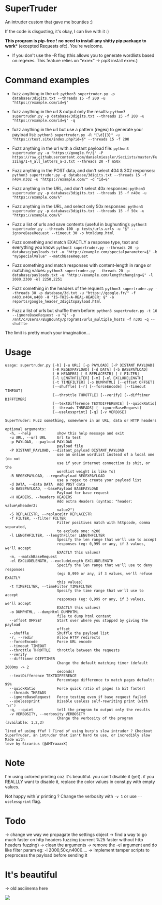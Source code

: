 # SuperTruder
An intruder custom that gave me bounties :)

If the code is disgusting, it's okay, I can live with it :)

**This program is pip-free ! no need to install any shitty pip package to work*** (excepted Requests ofc). You're welcome.

* If you don't use the -R flag (this allows you to generate wordlists based on regexes. This feature relies on "exrex" -> pip3 install exrex.)

# Command examples

- fuzz anything in the url:
`python3 supertruder.py -p database/3digits.txt --threads 15 -f 200 -u "https://example.com/id=§" `

- fuzz anything in the url & output only the results:
`python3 supertruder.py -p database/3digits.txt --threads 15 -f 200 -u "https://example.com/id=§" -q `

- fuzz anything in the url but use a pattern (regex) to generate your payload list:
`python3 supertruder.py -R "[\d]{3}" -u "https://test.site/index.php?id=§" --threads 15 -f 200`

- Fuzz anything in the url with a distant payload file:
`python3 supertruder.py -u "https://google.fr/§" -P https://raw.githubusercontent.com/danielmiessler/SecLists/master/Fuzzing/1-4_all_letters_a-z.txt --threads 20 -f n50x`

- Fuzz anything in the POST data, and don't select 404 & 302 responses:
`python3 supertruder.py -p database/3digits.txt --threads 15 -f n404,n302 -u "https://example.com/" -d "id=§"`

- Fuzz anything in the URL, and don't select 40x responses:
`python3 supertruder.py -p database/3digits.txt --threads 15 -f n40x -u "https://example.com/§" `

- Fuzz anything in the URL, and select only 50x responses:
`python3 supertruder.py -p database/3digits.txt --threads 15 -f 50x -u "https://example.com/§" `

- Fuzz a list of urls and save contents (useful in bughunting):
`python3 supertruder.py --threads 100 -p tests/urls.urls -u "§" --ignoreBaseRequest --timeout 30 -o htmldump.html`

- Fuzz something and match EXACTLY a response type, text and everything you know:
`python3 supertruder.py --threads 20 -p database/payloads.txt -u "http://example.com/specialparameter=§" -b "mySpecialValue" --matchBaseRequest`

- Fuzz something and match responses with content-length in range or matching values:
`python3 supertruder.py --threads 20 -p database/payloads.txt -u "http://example.com/lengthchanging=§" -l 2000,2300 -el 2250,2251`

- Fuzz something in the headers of the request:
`python3 supertruder.py --threads 30 -p database/3d.txt -u "https://google.fr/" -f n403,n404,n400 -H "IS-THIS-A-REAL-HEADER: §" -o reports/google_header_3digitspayload.html`

- Fuzz a list of urls but shuffle them before:
`python3 supertruder.py -t 10 --ignoreBaseRequest -u "§" -p /mnt/c/Users//BugBounty/program1/urls_multiple_hosts -f n30x -q --shuffle`

The limit is pretty much your imagination...

# Usage
```
usage: supertruder.py [-h] [-u URL] [-p PAYLOAD] [-P DISTANT_PAYLOAD]
                      [-R REGEXPAYLOAD] [-d DATA] [-b BASEPAYLOAD]
                      [-H HEADERS] [-S REPLACESTR] [-f FILTER]
                      [-l LENGTHFILTER] [-m] [-el EXCLUDELENGTH]
                      [-t TIMEFILTER] [-o DUMPHTML] [--offset OFFSET]
                      [--shuffle] [-r] [--forceEncode] [--timeout TIMEOUT]
                      [--throttle THROTTLE] [--verify] [--difftimer DIFFTIMER]
                      [--textDifference TEXTDIFFERENCE] [--quickRatio]
                      [--threads THREADS] [--ignoreBaseRequest]
                      [--uselessprint] [-q] [-v VERBOSE]

SuperTruder: Fuzz something, somewhere in an URL, data or HTTP headers

optional arguments:
  -h, --help            show this help message and exit
  -u URL, --url URL     Url to test
  -p PAYLOAD, --payload PAYLOAD
                        payload file
  -P DISTANT_PAYLOAD, --distant_payload DISTANT_PAYLOAD
                        use an online wordlist instead of a local one (do not
                        use if your internet connection is shit, or the
                        wordlist weight is like To)
  -R REGEXPAYLOAD, --regexPayload REGEXPAYLOAD
                        use a regex to create your payload list
  -d DATA, --data DATA  Add POST data
  -b BASEPAYLOAD, --basePayload BASEPAYLOAD
                        Payload for base request
  -H HEADERS, --headers HEADERS
                        Add extra Headers (syntax: "header: value\nheader2:
                        value2")
  -S REPLACESTR, --replaceStr REPLACESTR
  -f FILTER, --filter FILTER
                        Filter positives match with httpcode, comma separated,
                        to exclude one: n200
  -l LENGTHFILTER, --lengthFilter LENGTHFILTER
                        Specify the len range that we'll use to accept
                        responses (eg: 0,999 or any, if 3 values, we'll accept
                        EXACTLY this values)
  -m, --matchBaseRequest
  -el EXCLUDELENGTH, --excludeLength EXCLUDELENGTH
                        Specify the len range that we'll use to deny responses
                        (eg: 0,999 or any, if 3 values, we'll refuse EXACTLY
                        this values)
  -t TIMEFILTER, --timeFilter TIMEFILTER
                        Specify the time range that we'll use to accept
                        responses (eg: 0,999 or any, if 3 values, we'll accept
                        EXACTLY this values)
  -o DUMPHTML, --dumpHtml DUMPHTML
                        file to dump html content
  --offset OFFSET       Start over where you stopped by giving the payload
                        offset
  --shuffle             Shuffle the payload list
  -r, --redir           Allow HTTP redirects
  --forceEncode         Force URL encode
  --timeout TIMEOUT
  --throttle THROTTLE   throttle between the requests
  --verify
  --difftimer DIFFTIMER
                        Change the default matching timer (default 2000ms -> 2
                        seconds)
  --textDifference TEXTDIFFERENCE
                        Percentage difference to match pages default: 99%
  --quickRatio          Force quick ratio of pages (a bit faster)
  --threads THREADS
  --ignoreBaseRequest   Force testing even if base request failed
  --uselessprint        Disable useless self-rewriting print (with '\r')
  -q, --quiet           tell the program to output only the results
  -v VERBOSITY, --verbosity VERBOSITY
                        Change the verbosity of the program (available: 1,2,3)

Tired of using ffuf ? Tired of using burp's slow intruder ? Checkout
SuperTruder, an intruder that isn't hard to use, or incredibly slow Made with
love by Sicarius (@AMTraaaxX)
```

# Note
I'm using colored printing coz it's beautiful. you can't disable it (yet).
if you REALLLY want to disable it, replace the color values in const.py with empty values.

Not happy with \r printing ? Change the verbosity with `-v 1` or use `--uselessprint` flag.

# Todo
-> change we way we propagate the settings object
-> find a way to go much faster on http headers fuzzing (current %25 faster without http headers fuzzing)
-> clean the arguments
-> remove the -el argument and do like filter param eg: -l 2000,50x,n4000....
-> implement tamper scripts to preprocess the payload before sending it

# It's beautiful
-> old asciinema here

<a href="https://asciinema.org/a/NxUbbjcZI4uCE2Y8ch2Ecw3s8"><img src="./images/asciinema.gif"/></a>
